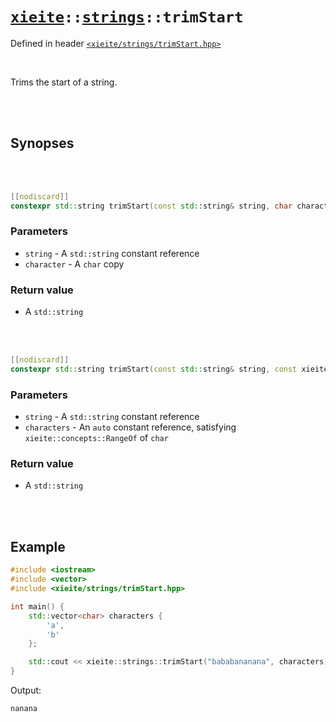 # [`xieite`](../../README.md)`::`[`strings`](../../docs/strings.md)`::trimStart`
Defined in header [`<xieite/strings/trimStart.hpp>`](../../include/xieite/strings/trimStart.hpp)

<br/>

Trims the start of a string.

<br/><br/>

## Synopses

<br/><br/>

```cpp
[[nodiscard]]
constexpr std::string trimStart(const std::string& string, char character) noexcept;
```
### Parameters
- `string` - A `std::string` constant reference
- `character` - A `char` copy
### Return value
- A `std::string`

<br/><br/>

```cpp
[[nodiscard]]
constexpr std::string trimStart(const std::string& string, const xieite::concepts::RangeOf<char> auto& characters) noexcept;
```
### Parameters
- `string` - A `std::string` constant reference
- `characters` - An `auto` constant reference, satisfying `xieite::concepts::RangeOf` of `char`
### Return value
- A `std::string`

<br/><br/>

## Example
```cpp
#include <iostream>
#include <vector>
#include <xieite/strings/trimStart.hpp>

int main() {
	std::vector<char> characters {
		'a',
		'b'
	};

	std::cout << xieite::strings::trimStart("bababananana", characters) << '\n';
}
```
Output:
```
nanana
```